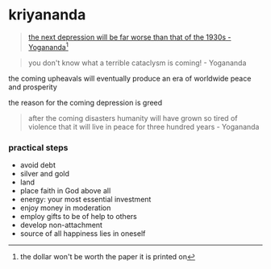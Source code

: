 # kriyananda

> [the next depression will be far worse than that of the 1930s - Yogananda](#user-content-fn-1)[^1]

> you don't know what a terrible cataclysm is coming! - Yogananda

the coming upheavals will eventually produce an era of worldwide peace and prosperity

the reason for the coming depression is greed

> after the coming disasters humanity will have grown so tired of violence that it will live in peace for three hundred years - Yogananda

### practical steps

* avoid debt
* silver and gold
* land
* place faith in God above all
* energy: your most essential investment
* enjoy money in moderation
* employ gifts to be of help to others
* develop non-attachment
* source of all happiness lies in oneself

[^1]: the dollar won't be worth the paper it is printed on
